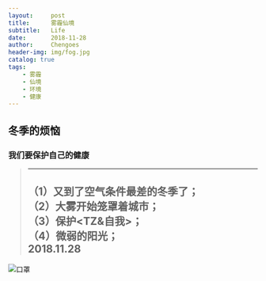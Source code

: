 ```yaml
---
layout:     post
title:      雾霾仙境
subtitle:   Life
date:       2018-11-28  
author:     Chengoes
header-img: img/fog.jpg
catalog: true
tags:
    - 雾霾  
    - 仙境  
    - 环境  
    - 健康  
---  
```


## 冬季的烦恼     
### 我们要保护自己的健康     
> -----------  
> （1）又到了空气条件最差的冬季了；           
> （2）大雾开始笼罩着城市；      
> （3）保护<TZ&自我>；    
> （4）微弱的阳光；    
>  2018.11.28      
> -----------      
![口罩](https://timgsa.baidu.com/timg?image&quality=80&size=b9999_10000&sec=1543397058911&di=776afe4436515b9f497460c931af783d&imgtype=0&src=http%3A%2F%2Fbpic.588ku.com%2Felement_origin_min_pic%2F17%2F09%2F16%2F8a7f1d038ab9073a88ed7ea4f5ee067a.jpg%2521%2Ffwfh%2F804x920%2Fquality%2F90%2Funsharp%2Ftrue%2Fcompress%2Ftrue)